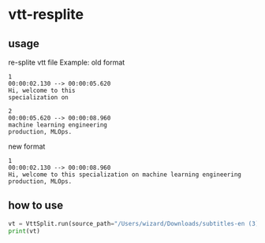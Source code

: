 # vtt-resplite
## usage
re-splite vtt file
Example:
old format
```
1
00:00:02.130 --> 00:00:05.620
Hi, welcome to this
specialization on

2
00:00:05.620 --> 00:00:08.960
machine learning engineering
production, MLOps.
```
new format
```
1
00:00:02.130 --> 00:00:08.960
Hi, welcome to this specialization on machine learning engineering production, MLOps.
```


## how to use
```python
vt = VttSplit.run(source_path="/Users/wizard/Downloads/subtitles-en (3).vtt")
print(vt)
```
